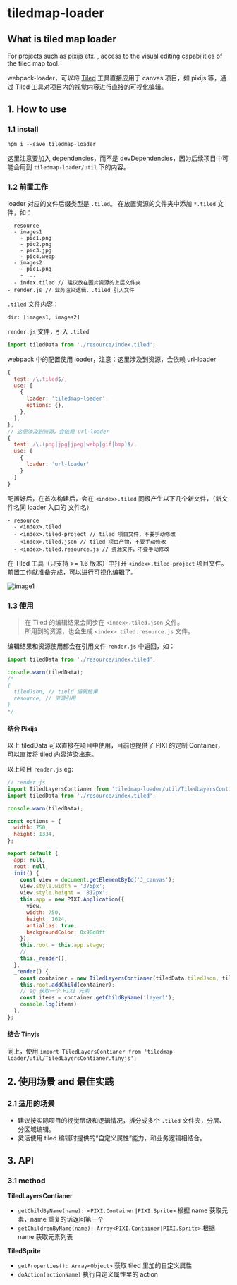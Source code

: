 # tiledmap-loader

## What is tiled map loader

For projects such as pixijs etx. , access to the visual editing capabilities of the tiled map tool.

webpack-loader，可以将 [Tiled](https://www.mapeditor.org/) 工具直接应用于 canvas 项目，如 pixijs 等，通过 Tiled 工具对项目内的视觉内容进行直接的可视化编辑。

## 1. How to use

### 1.1 install

`npm i --save tiledmap-loader`

这里注意要加入 dependencies，而不是 devDependencies，因为后续项目中可能会用到 `tiledmap-loader/util` 下的内容。

### 1.2 前置工作

loader 对应的文件后缀类型是 `.tiled`。
在放置资源的文件夹中添加 `*.tiled` 文件，如：

```
- resource
  - images1
    - pic1.png
    - pic2.png
    - pic3.jpg
    - pic4.webp
  - images2
    - pic1.png
    - ...
  - index.tiled // 建议放在图片资源的上层文件夹
- render.js // 业务渲染逻辑，.tiled 引入文件
```

`.tiled` 文件内容：

```
dir: [images1, images2]
```

`render.js` 文件，引入 `.tiled`

```js
import tiledData from './resource/index.tiled';
```

webpack 中的配置使用 loader，注意：这里涉及到资源，会依赖 url-loader

```js
{
  test: /\.tiled$/,
  use: [
    {
      loader: 'tiledmap-loader',
      options: {},
    },
  ],
},
// 这里涉及到资源，会依赖 url-loader
{
  test: /\.(png|jpg|jpeg|webp|gif|bmp)$/,
  use: [
  	{
  	  loader: 'url-loader'
  	}
  ]
}
```

配置好后，在首次构建后，会在 `<index>.tiled` 同级产生以下几个新文件，（新文件名同 loader 入口的 <index> 文件名）

```
- resource
  - <index>.tiled
  - <index>.tiled-project // tiled 项目文件，不要手动修改
  - <index>.tiled.json // tiled 项目产物，不要手动修改
  - <index>.tiled.resource.js // 资源文件，不要手动修改
```

在 Tiled 工具（只支持 >= 1.6 版本）中打开 `<index>.tiled-project` 项目文件。
前置工作就准备完成，可以进行可视化编辑了。

![image1](https://gw.alipayobjects.com/mdn/rms_93c05c/afts/img/A*sisQS5eoFD0AAAAAAAAAAAAAARQnAQ)

### 1.3 使用

> 在 Tiled 的编辑结果会同步在 `<index>.tiled.json` 文件。  
> 所用到的资源，也会生成 `<index>.tiled.resource.js` 文件。

编辑结果和资源使用都会在引用文件 `render.js` 中返回，如：

```js
import tiledData from './resource/index.tiled';

console.warn(tiledData);
/*
{
  tiledJson, // tield 编辑结果
  resource, // 资源引用
}
*/
```

#### 结合 Pixijs

以上 tiledData 可以直接在项目中使用，目前也提供了 PIXI 的定制 Container，可以直接将 tiled 内容渲染出来。

以上项目 `render.js` eg:

```js
// render.js
import TiledLayersContianer from 'tiledmap-loader/util/TiledLayersContianer.pixi';
import tiledData from './resource/index.tiled';

console.warn(tiledData);

const options = {
  width: 750,
  height: 1334,
};

export default {
  app: null,
  root: null,
  init() {
    const view = document.getElementById('J_canvas');
    view.style.width = '375px';
    view.style.height = '812px';
    this.app = new PIXI.Application({
      view,
      width: 750,
      height: 1624,
      antialias: true,
      backgroundColor: 0x98d8ff
    });
    this.root = this.app.stage;
    //
    this._render();
  },
  _render() {
    const container = new TiledLayersContianer(tiledData.tiledJson, tiledData.resource);
    this.root.addChild(container);
    // eg 获取一个 PIXI 元素
    const items = container.getChildByName('layer1');
    console.log(items)
  },
};
```

#### 结合 Tinyjs

同上，使用 `import TiledLayersContianer from 'tiledmap-loader/util/TiledLayersContianer.tinyjs';`

## 2. 使用场景 and 最佳实践

### 2.1 适用的场景

* 建议按实际项目的视觉层级和逻辑情况，拆分成多个 `.tiled` 文件夹，分层、分区域编辑。
* 灵活使用 tiled 编辑时提供的“自定义属性”能力，和业务逻辑相结合。

## 3. API

### 3.1 method

**TiledLayersContianer**

* `getChildByName(name): <PIXI.Container|PIXI.Sprite>` 根据 name 获取元素，name 重复的话返回第一个
* `getChildrenByName(name): Array<PIXI.Container|PIXI.Sprite>` 根据 name 获取元素列表

**TiledSprite**

* `getProperties(): Array<Object>` 获取 tiled 里加的自定义属性
* `doAction(actionName)` 执行自定义属性里的 action